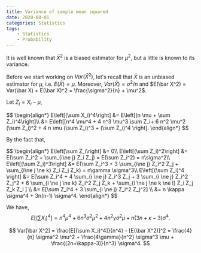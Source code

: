 ```yaml
---
title: Variance of sample mean squared
date: 2020-08-01
categories: Statistics
tags: 
    - Statistics
    - Probability
---
```


It is well known that $\bar X^2$ is a biased estimator for $\mu^2$, but a little is known to its variance.

Before we start working on $Var(\bar X^2)$, let's recall that $\bar X$ is an unbiased estimator for $\mu$, i.e. $E(\bar X) = \mu$. Moreover, $Var(\bar X) = \sigma^2/n$ and $E(\bar X^2) = Var(\bar X) + E(\bar X)^2 = \frac{\sigma^2}{n} + \mu^2$.

Let $Z_i = X_i - \mu$, 

<span>
$$
\begin{align*}
E\left[(\sum X_i)^4\right] &= E\left[(n \mu + \sum Z_i)^4\right]\\
&= E\left[[n^4 \mu^4 + 4 n^3 \mu^3 \sum Z_i+ 6 n^2 \mu^2 (\sum Z_i)^2 + 4 n \mu (\sum Z_i)^3  + (\sum Z_i)^4 \right].
\end{align*}
$$
</span>

By the fact that,

<span>
$$
\begin{align*}
E\left[\sum Z_i\right] &= 0\\
E\left[(\sum Z_i)^2\right] &= E(\sum Z_i^2 + \sum_{i\ne j} Z_i Z_j) = E(\sum Z_i^2) = n\sigma^2\\
E\left[(\sum Z_i)^3\right] &= E(\sum Z_i^3 + 3 \sum_{i\ne j} Z_i^2 Z_j + \sum_{i\ne j \ne k} Z_i Z_j Z_k) = n\gamma \sigma^3\\
E\left[(\sum Z_i)^4 \right] &= E[\sum Z_i^4 + 4 \sum_{i \ne j} Z_i^3 Z_j + 3 \sum_{i \ne j} Z_i^2 Z_j^2 + 6 \sum_{i \ne j \ne k} Z_i^2 Z_j Z_k +  \sum_{i \ne j \ne k \ne l} Z_i Z_j Z_k Z_l ] \\
&= E[\sum Z_i^4 + 3 \sum_{i \ne j} Z_i^2 Z_j^2] \\
&= n \kappa \sigma^4 + 3n(n-1) \sigma^4.
\end{align*}
$$
</span>

We have,
<span>
$$
E\left[(\sum X_i)^4\right] = n^4 \mu^4 + 6n^3 \sigma^2 \mu^2 + 4n^2 \gamma \sigma^2 \mu + n(3n + \kappa - 3) \sigma^4.
$$

$$
Var[\bar X^2] = \frac{E[(\sum X_i)^4]}{n^4} - [E(\bar X^2)]^2 = \frac{4}{n} \sigma^2 \mu^2 + \frac{4\gamma}{n^2} \sigma^3 \mu + \frac{(2n+\kappa-3)}{n^3} \sigma^4.
$$
</span>

